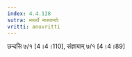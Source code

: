 ```yaml
---
index: 4.4.128
sutra: मत्वर्थे मासतन्वोः
vritti: anuvritti
---
```


छन्दसि ७/१ [4।4।110],  संज्ञायाम् ७/१ [4।4।89]